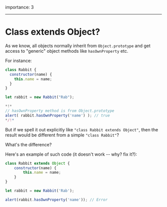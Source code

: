 importance: 3

---

# Class extends Object?

As we know, all objects normally inherit from `Object.prototype` and get access to "generic" object methods like `hasOwnProperty` etc.

For instance:

```js run
class Rabbit {
  constructor(name) {
    this.name = name;
  }
}

let rabbit = new Rabbit("Rab");

*!*
// hasOwnProperty method is from Object.prototype
alert( rabbit.hasOwnProperty('name') ); // true
*/!*
```

But if we spell it out explicitly like `"class Rabbit extends Object"`, then the result would be different from a simple `"class Rabbit"`?

What's the difference?

Here's an example of such code (it doesn't work -- why? fix it?):

```js
class Rabbit extends Object {
    constructor(name) {
        this.name = name;
    }
}

let rabbit = new Rabbit('Rab');

alert(rabbit.hasOwnProperty('name')); // Error
```
